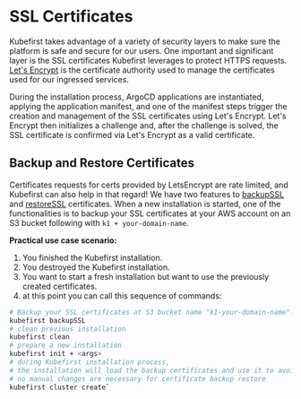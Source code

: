 # SSL Certificates

Kubefirst takes advantage of a variety of security layers to make sure the platform is safe and secure for our users. One
important and significant layer is the SSL certificates Kubefirst leverages to protect HTTPS requests. 
[Let's Encrypt](https://letsencrypt.org) is the certificate authority used to manage the certificates used for our
ingressed services.

During the installation process, ArgoCD applications are instantiated, applying the application manifest, and one of the
manifest steps trigger the creation and management of the SSL certificates using Let's Encrypt. Let's Encrypt then 
initializes a challenge and, after the challenge is solved, the SSL certificate is confirmed via Let's Encrypt as a valid
certificate.

## Backup and Restore Certificates

Certificates requests for certs provided by LetsEncrypt are rate limited, and Kubefirst can also help in that regard! We have two features to 
[backupSSL](../tooling/kubefirst-cli.md) and [restoreSSL](../tooling/kubefirst-cli.md) certificates. When a new 
installation is started, one of the functionalities is to backup your SSL certificates at your AWS account on an S3 
bucket following with `k1 + your-domain-name`.

**Practical use case scenario:**

1. You finished the Kubefirst installation.
2. You destroyed the Kubefirst installation.
3. You want to start a fresh installation but want to use the previously created certificates.
4. at this point you can call this sequence of commands: 

```bash
# Backup your SSL certificates at S3 bucket name "k1-your-domain-name":
kubefirst backupSSL
# clean previous installation
kubefirst clean
# prepare a new installation
kubefirst init + <args>
# during Kubefirst installation process,
# the installation will load the backup certificates and use it to avoid issuing new certificates.
# no manual changes are necessary for certificate backup restore
kubefirst cluster create`
```
